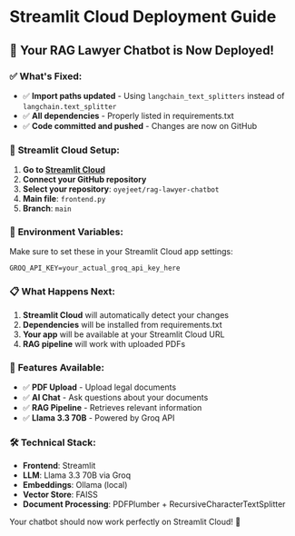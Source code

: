 # Streamlit Cloud Deployment Guide

## 🚀 **Your RAG Lawyer Chatbot is Now Deployed!**

### ✅ **What's Fixed:**
- ✅ **Import paths updated** - Using `langchain_text_splitters` instead of `langchain.text_splitter`
- ✅ **All dependencies** - Properly listed in requirements.txt
- ✅ **Code committed and pushed** - Changes are now on GitHub

### 🔧 **Streamlit Cloud Setup:**

1. **Go to [Streamlit Cloud](https://share.streamlit.io/)**
2. **Connect your GitHub repository**
3. **Select your repository**: `oyejeet/rag-lawyer-chatbot`
4. **Main file**: `frontend.py`
5. **Branch**: `main`

### 🔑 **Environment Variables:**
Make sure to set these in your Streamlit Cloud app settings:

```
GROQ_API_KEY=your_actual_groq_api_key_here
```

### 📋 **What Happens Next:**
1. **Streamlit Cloud** will automatically detect your changes
2. **Dependencies** will be installed from requirements.txt
3. **Your app** will be available at your Streamlit Cloud URL
4. **RAG pipeline** will work with uploaded PDFs

### 🎯 **Features Available:**
- ✅ **PDF Upload** - Upload legal documents
- ✅ **AI Chat** - Ask questions about your documents
- ✅ **RAG Pipeline** - Retrieves relevant information
- ✅ **Llama 3.3 70B** - Powered by Groq API

### 🛠️ **Technical Stack:**
- **Frontend**: Streamlit
- **LLM**: Llama 3.3 70B via Groq
- **Embeddings**: Ollama (local)
- **Vector Store**: FAISS
- **Document Processing**: PDFPlumber + RecursiveCharacterTextSplitter

Your chatbot should now work perfectly on Streamlit Cloud! 🎉
